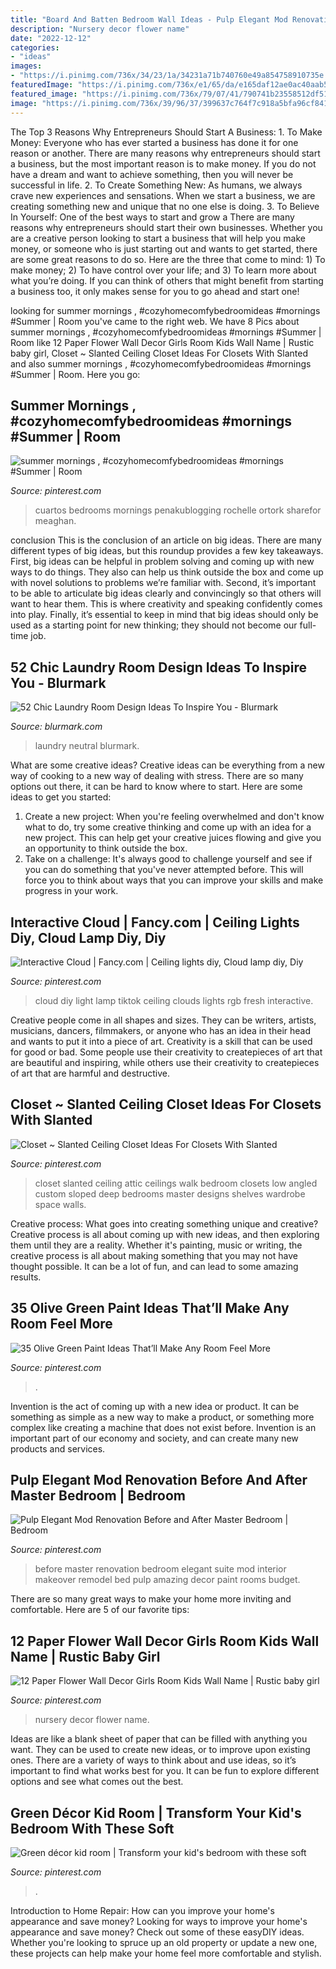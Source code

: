 ```yaml
---
title: "Board And Batten Bedroom Wall Ideas - Pulp Elegant Mod Renovation Before And After Master Bedroom"
description: "Nursery decor flower name"
date: "2022-12-12"
categories:
- "ideas"
images:
- "https://i.pinimg.com/736x/34/23/1a/34231a71b740760e49a854758910735e.jpg"
featuredImage: "https://i.pinimg.com/736x/e1/65/da/e165daf12ae0ac40aab530b8daace414.jpg"
featured_image: "https://i.pinimg.com/736x/79/07/41/790741b23558512df51e99e6d1ddfd84.jpg"
image: "https://i.pinimg.com/736x/39/96/37/399637c764f7c918a5bfa96cf8410b30.jpg"
---
```



The Top 3 Reasons Why Entrepreneurs Should Start A Business: 1. To Make Money: Everyone who has ever started a business has done it for one reason or another. There are many reasons why entrepreneurs should start a business, but the most important reason is to make money. If you do not have a dream and want to achieve something, then you will never be successful in life. 2. To Create Something New: As humans, we always crave new experiences and sensations. When we start a business, we are creating something new and unique that no one else is doing. 3. To Believe In Yourself: One of the best ways to start and grow a
There are many reasons why entrepreneurs should start their own businesses. Whether you are a creative person looking to start a business that will help you make money, or someone who is just starting out and wants to get started, there are some great reasons to do so. Here are the three that come to mind: 1) To make money; 2) To have control over your life; and 3) To learn more about what you’re doing. If you can think of others that might benefit from starting a business too, it only makes sense for you to go ahead and start one!

	

		
looking for summer mornings , #cozyhomecomfybedroomideas #mornings #Summer | Room you've came to the right web. We have 8 Pics about summer mornings , #cozyhomecomfybedroomideas #mornings #Summer | Room like 12 Paper Flower Wall Decor Girls Room Kids Wall Name | Rustic baby girl, Closet ~ Slanted Ceiling Closet Ideas For Closets With Slanted and also summer mornings , #cozyhomecomfybedroomideas #mornings #Summer | Room. Here you go:
		
    
## Summer Mornings , #cozyhomecomfybedroomideas #mornings #Summer | Room

<img loading=lazy src="https://i.pinimg.com/736x/e1/65/da/e165daf12ae0ac40aab530b8daace414.jpg" onerror="this.onerror=null;this.src='https://tse4.mm.bing.net/th?id=OIP.XaTl4meITADW7fWZFoZjUAHaJ3&amp;pid=15.1';" alt="summer mornings , #cozyhomecomfybedroomideas #mornings #Summer | Room">

_Source: pinterest.com_

>cuartos bedrooms mornings penakublogging rochelle ortork sharefor meaghan. 

	

conclusion
This is the conclusion of an article on big ideas. 
There are many different types of big ideas, but this roundup provides a few key takeaways. First, big ideas can be helpful in problem solving and coming up with new ways to do things. They also can help us think outside the box and come up with novel solutions to problems we’re familiar with. 
 Second, it’s important to be able to articulate big ideas clearly and convincingly so that others will want to hear them. This is where creativity and speaking confidently comes into play. Finally, it’s essential to keep in mind that big ideas should only be used as a starting point for new thinking; they should not become our full-time job.

    
## 52 Chic Laundry Room Design Ideas To Inspire You - Blurmark

<img loading=lazy src="https://www.blurmark.com/wp-content/uploads/2017/01/Neutral-with-a-touch-of-fun-laundry-room.jpg" onerror="this.onerror=null;this.src='https://tse1.mm.bing.net/th?id=OIP.gK_iJEqsVbBrFE_8fzs8qwHaJ3&amp;pid=15.1';" alt="52 Chic Laundry Room Design Ideas To Inspire You - Blurmark">

_Source: blurmark.com_

>laundry neutral blurmark. 

	

What are some creative ideas?
Creative ideas can be everything from a new way of cooking to a new way of dealing with stress. There are so many options out there, it can be hard to know where to start. Here are some ideas to get you started: 
1. Create a new project: When you're feeling overwhelmed and don't know what to do, try some creative thinking and come up with an idea for a new project. This can help get your creative juices flowing and give you an opportunity to think outside the box.
2. Take on a challenge: It's always good to challenge yourself and see if you can do something that you've never attempted before. This will force you to think about ways that you can improve your skills and make progress in your work. 

    
## Interactive Cloud | Fancy.com | Ceiling Lights Diy, Cloud Lamp Diy, Diy

<img loading=lazy src="https://i.pinimg.com/736x/6a/3e/9b/6a3e9b7a7cefd3b486576fc4c194f716.jpg" onerror="this.onerror=null;this.src='https://tse3.mm.bing.net/th?id=OIP.l--D_nT8yDduGUAhma7WQgHaLG&amp;pid=15.1';" alt="Interactive Cloud | Fancy.com | Ceiling lights diy, Cloud lamp diy, Diy">

_Source: pinterest.com_

>cloud diy light lamp tiktok ceiling clouds lights rgb fresh interactive. 

	

Creative people come in all shapes and sizes. They can be writers, artists, musicians, dancers, filmmakers, or anyone who has an idea in their head and wants to put it into a piece of art. Creativity is a skill that can be used for good or bad. Some people use their creativity to createpieces of art that are beautiful and inspiring, while others use their creativity to createpieces of art that are harmful and destructive.

    
## Closet ~ Slanted Ceiling Closet Ideas For Closets With Slanted

<img loading=lazy src="https://i.pinimg.com/736x/79/07/41/790741b23558512df51e99e6d1ddfd84.jpg" onerror="this.onerror=null;this.src='https://tse3.mm.bing.net/th?id=OIP.JNmYHXcdFuWSaUSYuSBLXgHaNK&amp;pid=15.1';" alt="Closet ~ Slanted Ceiling Closet Ideas For Closets With Slanted">

_Source: pinterest.com_

>closet slanted ceiling attic ceilings walk bedroom closets low angled custom sloped deep bedrooms master designs shelves wardrobe space walls. 

	

Creative process: What goes into creating something unique and creative?
Creative process is all about coming up with new ideas, and then exploring them until they are a reality. Whether it's painting, music or writing, the creative process is all about making something that you may not have thought possible. It can be a lot of fun, and can lead to some amazing results.

    
## 35 Olive Green Paint Ideas That’ll Make Any Room Feel More

<img loading=lazy src="https://i.pinimg.com/736x/82/10/0c/82100c8c73cb4410dcc283931c8cd799.jpg" onerror="this.onerror=null;this.src='https://tse4.mm.bing.net/th?id=OIP.icwAfgLpOoRzrob2Hx0G_AHaLH&amp;pid=15.1';" alt="35 Olive Green Paint Ideas That’ll Make Any Room Feel More">

_Source: pinterest.com_

>. 

	

Invention is the act of coming up with a new idea or product. It can be something as simple as a new way to make a product, or something more complex like creating a machine that does not exist before. Invention is an important part of our economy and society, and can create many new products and services.

    
## Pulp Elegant Mod Renovation Before And After Master Bedroom | Bedroom

<img loading=lazy src="https://i.pinimg.com/736x/86/38/44/86384459262b4a940c9097c0169543af--refinish-wood-floors-master-suite-bedroom.jpg" onerror="this.onerror=null;this.src='https://tse2.mm.bing.net/th?id=OIP.dtLC7VCv6WACnuXlhm1QSwHaJ9&amp;pid=15.1';" alt="Pulp Elegant Mod Renovation Before and After Master Bedroom | Bedroom">

_Source: pinterest.com_

>before master renovation bedroom elegant suite mod interior makeover remodel bed pulp amazing decor paint rooms budget. 

	

There are so many great ways to make your home more inviting and comfortable. Here are 5 of our favorite tips:

    
## 12 Paper Flower Wall Decor Girls Room Kids Wall Name | Rustic Baby Girl

<img loading=lazy src="https://i.pinimg.com/736x/39/96/37/399637c764f7c918a5bfa96cf8410b30.jpg" onerror="this.onerror=null;this.src='https://tse3.mm.bing.net/th?id=OIP.VswPFFcd7BK1QFkIHAp5cQHaJ4&amp;pid=15.1';" alt="12 Paper Flower Wall Decor Girls Room Kids Wall Name | Rustic baby girl">

_Source: pinterest.com_

>nursery decor flower name. 

	

Ideas are like a blank sheet of paper that can be filled with anything you want. They can be used to create new ideas, or to improve upon existing ones. There are a variety of ways to think about and use ideas, so it’s important to find what works best for you. It can be fun to explore different options and see what comes out the best.

    
## Green Décor Kid Room | Transform Your Kid&#039;s Bedroom With These Soft

<img loading=lazy src="https://i.pinimg.com/736x/34/23/1a/34231a71b740760e49a854758910735e.jpg" onerror="this.onerror=null;this.src='https://tse2.mm.bing.net/th?id=OIP.8FFf4rf_lNVsvYoHR6STlAHaJ3&amp;pid=15.1';" alt="Green décor kid room | Transform your kid&#039;s bedroom with these soft">

_Source: pinterest.com_

>. 

	

Introduction to Home Repair: How can you improve your home's appearance and save money?
Looking for ways to improve your home's appearance and save money? Check out some of these easyDIY ideas. Whether you're looking to spruce up an old property or update a new one, these projects can help make your home feel more comfortable and stylish.

